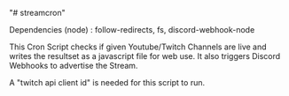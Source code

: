 "# streamcron" 


Dependencies (node) : follow-redirects, fs, discord-webhook-node 


This Cron Script checks if given Youtube/Twitch Channels are live and writes the resultset as a javascript file for web use.
It also triggers Discord Webhooks to advertise the Stream.

A "twitch api client id" is needed for this script to run.